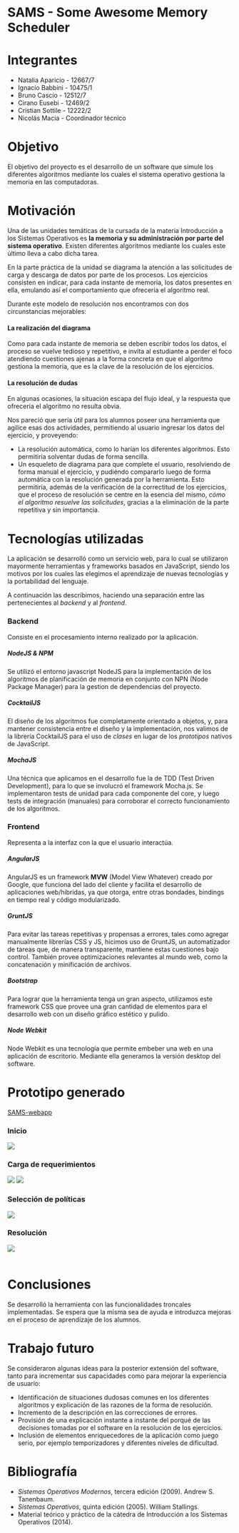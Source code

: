 # SAMS - Some Awesome Memory Scheduler

# Integrantes
* Natalia Aparicio - 12667/7
* Ignacio Babbini - 10475/1
* Bruno Cascio - 12512/7
* Cirano Eusebi - 12469/2
* Cristian Sottile - 12222/2
* Nicolás Macia - Coordinador técnico

# Objetivo
El objetivo del proyecto es el desarrollo de un software que simule los diferentes algoritmos mediante los cuales el sistema operativo gestiona la memoria en las computadoras.

# Motivación
Una de las unidades temáticas de la cursada de la materia Introducción a los Sistemas Operativos es **la memoria y su administración por parte del sistema operativo**. Existen diferentes algoritmos mediante los cuales este último lleva a cabo dicha tarea.

En la parte práctica de la unidad se diagrama la atención a las solicitudes de carga y descarga de datos por parte de los procesos. Los ejercicios consisten en indicar, para cada instante de memoria, los datos presentes en ella, emulando así el comportamiento que ofrecería el algoritmo real.

Durante este modelo de resolución nos encontramos con dos circunstancias mejorables: 

#### La realización del diagrama
Como para cada instante de memoria se deben escribir todos los datos, el proceso se vuelve tedioso y repetitivo, e invita al estudiante a perder el foco atendiendo cuestiones ajenas a la forma concreta en que el algoritmo gestiona la memoria, que es la clave de la resolución de los ejercicios.

#### La resolución de dudas
En algunas ocasiones, la situación escapa del flujo ideal, y la respuesta que ofrecería el algoritmo no resulta obvia.

Nos pareció que sería útil para los alumnos poseer una herramienta que agilice esas dos actividades, permitiendo al usuario ingresar los datos del ejercicio, y proveyendo:

* La resolución automática, como lo harían los diferentes algoritmos. Esto permitiría solventar dudas de forma sencilla.
* Un esqueleto de diagrama para que complete el usuario, resolviendo de forma manual el ejercicio, y pudiéndo compararlo luego de forma automática con la resolución generada por la herramienta. Esto permitiría, además de la verificación de la correctitud de los ejercicios, que el proceso de resolución se centre en la esencia del mismo, *cómo el algoritmo resuelve las solicitudes*, gracias a la eliminación de la parte repetitiva y sin importancia.

# Tecnologías utilizadas
La aplicación se desarrolló como un servicio web, para lo cual se utilizaron mayormente herramientas y frameworks basados en JavaScript, siendo los motivos por los cuales las elegimos el aprendizaje de nuevas tecnologías y la portabilidad del lenguaje.

A continuación las describimos, haciendo una separación entre las pertenecientes al *backend* y al *frontend*.

### Backend
Consiste en el procesamiento interno realizado por la aplicación.

##### NodeJS & NPM
Se utilizó el entorno javascript NodeJS para la implementación de los algoritmos de planificación de memoria en conjunto con NPN (Node Package Manager) para la gestion de dependencias del proyecto.

##### CocktailJS
El diseño de los algoritmos fue completamente orientado a objetos, y, para mantener consistencia entre el diseño y la implementación, nos valimos de la librería CocktailJS para el uso de *clases* en lugar de los *prototipos* nativos de JavaScript.

##### MochaJS
Una técnica que aplicamos en el desarrollo fue la de TDD (Test Driven Development), para lo que se involucró el framework Mocha.js. Se implementaron tests de unidad para cada componente del core, y luego tests de integración (manuales) para corroborar el correcto funcionamiento de los algoritmos.

### Frontend
Representa a la interfaz con la que el usuario interactúa.

##### AngularJS
AngularJS es un framework **MVW** (Model View Whatever) creado por Google, que funciona del lado del cliente y facilita el desarrollo de aplicaciones web/híbridas, ya que otorga, entre otras bondades, bindings en tiempo real y código modularizado.

##### GruntJS
Para evitar las tareas repetitivas y propensas a errores, tales como agregar manualmente librerías CSS y JS, hicimos uso de GruntJS, un automatizador de tareas que, de manera transparente, mantiene estas cuestiones bajo control. También provee optimizaciones relevantes al mundo web, como la concatenación y minificación de archivos.

##### Bootstrap
Para lograr que la herramienta tenga un gran aspecto, utilizamos este framework CSS que provee una gran cantidad de elementos para el desarrollo web con un diseño gráfico estético y pulido.

##### Node Webkit
Node Webkit es una tecnología que permite embeber una web en una aplicación de escritorio. Mediante ella generamos la versión desktop del software.

# Prototipo generado
[SAMS-webapp](https://samsteam.github.io/#/home)

### Inicio
![](./images/home.png)

### Carga de requerimientos
![](./images/requirements_1.png)
![](./images/requirements_2.png)

### Selección de políticas
![](./images/policies.png)

### Resolución
![](./images/resolution.png)
<br>
<br>
# Conclusiones
Se desarrolló la herramienta con las funcionalidades troncales implementadas. Se espera que la misma sea de ayuda e introduzca mejoras en el proceso de aprendizaje de los alumnos.

# Trabajo futuro
Se consideraron algunas ideas para la posterior extensión del software, tanto para incrementar sus capacidades como para mejorar la experiencia de usuario:

* Identificación de situaciones dudosas comunes en los diferentes algoritmos y explicación de las razones de la forma de resolución.
* Incremento de la descripción en las correcciones de errores.
* Provisión de una explicación instante a instante del porqué de las decisiones tomadas por el software en la resolución de los ejercicios.
* Inclusión de elementos enriquecedores de la aplicación como juego serio, por ejemplo temporizadores y diferentes niveles de dificultad.

# Bibliografía
* *Sistemas Operativos Modernos*, tercera edición (2009). Andrew S. Tanenbaum.
* *Sistemas Operativos*, quinta edición (2005). William Stallings.
* Material teórico y práctico de la cátedra de Introducción a los Sistemas Operativos (2014).